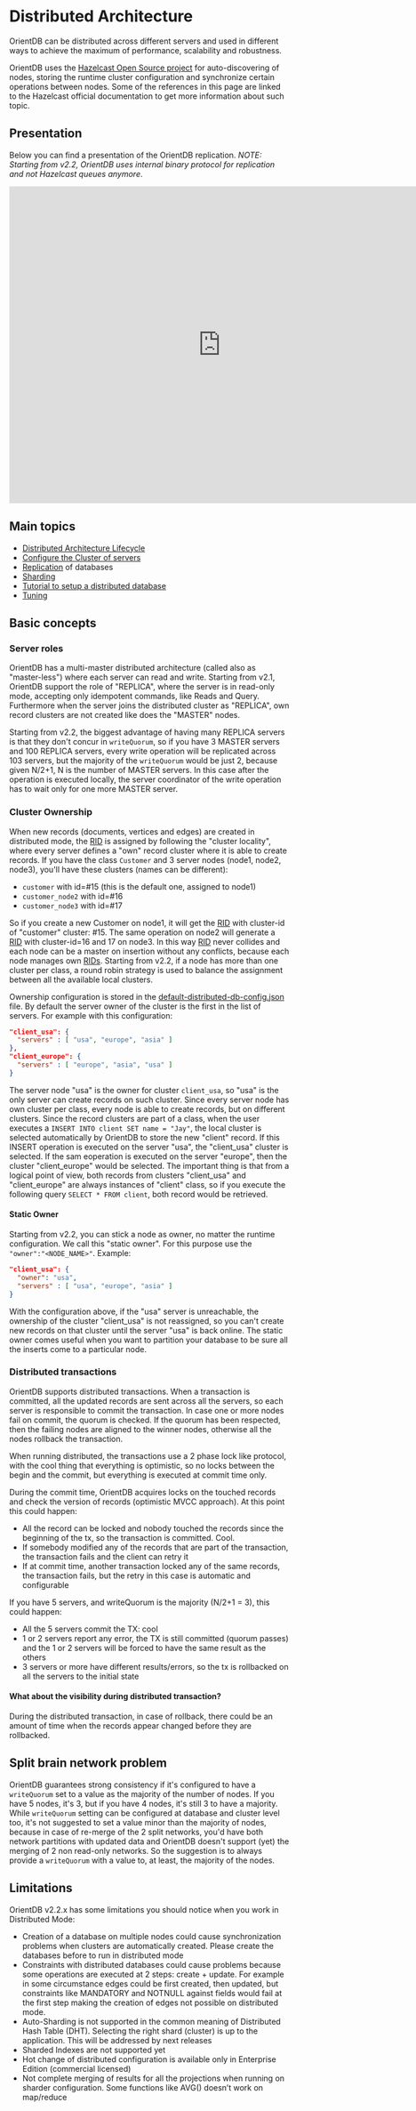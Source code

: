 # Distributed Architecture

OrientDB can be distributed across different servers and used in different ways to achieve the maximum of performance, scalability and robustness.

OrientDB uses the [Hazelcast Open Source project](http://www.hazelcast.com) for auto-discovering of nodes, storing the runtime cluster configuration and synchronize certain operations between nodes. Some of the references in this page are linked to the Hazelcast official documentation to get more information about such topic.

## Presentation 

Below you can find a presentation of the OrientDB replication. _NOTE: Starting from v2.2, OrientDB uses internal binary protocol for replication and not Hazelcast queues anymore_.
<div>
<iframe src="https://www.slideshare.net/slideshow/embed_code/38975360" width="760px" height="570px" frameborder="0" marginwidth="0" marginheight="0" scrolling="no" style="border:none;" allowfullscreen webkitallowfullscreen mozallowfullscreen></iframe>
</div>

## Main topics
- [Distributed Architecture Lifecycle](Distributed-Architecture-Lifecycle.md)
- [Configure the Cluster of servers](Distributed-Configuration.md)
- [Replication](Replication.md) of databases
- [Sharding](Distributed-Sharding.md)
- [Tutorial to setup a distributed database](Tutorial-Setup-a-distributed-database.md)
- [Tuning](Distributed-Configuration-Tuning.md)

## Basic concepts
### Server roles
OrientDB has a multi-master distributed architecture (called also as "master-less") where each server can read and write. Starting from v2.1, OrientDB support the role of "REPLICA", where the server is in read-only mode, accepting only idempotent commands, like Reads and Query. Furthermore when the server joins the distributed cluster as "REPLICA", own record clusters are not created like does the "MASTER" nodes.

Starting from v2.2, the biggest advantage of having many REPLICA servers is that they don't concur in `writeQuorum`, so if you have 3 MASTER servers and 100 REPLICA servers, every write operation will be replicated across 103 servers, but the majority of the `writeQuorum` would be just 2, because given N/2+1, N is the number of MASTER servers. In this case after the operation is executed locally, the server coordinator of the write operation has to wait only for one more MASTER server.

### Cluster Ownership

When new records (documents, vertices and edges) are created in distributed mode, the [RID](Concepts.md#rid) is assigned by following the "cluster locality", where every server defines a "own" record cluster where it is able to create records. If you have the class `Customer` and 3 server nodes (node1, node2, node3), you'll have these clusters (names can be different):
- `customer` with id=#15 (this is the default one, assigned to node1)
- `customer_node2` with id=#16
- `customer_node3` with id=#17

So if you create a new Customer on node1, it will get the [RID](Concepts.md#rid) with cluster-id of "customer" cluster: #15. The same operation on node2 will generate a [RID](Concepts.md#rid) with cluster-id=16 and 17 on node3. In this way [RID](Concepts.md#rid) never collides and each node can be a master on insertion without any conflicts, because each node manages own [RIDs](Concepts.md#rid). Starting from v2.2, if a node has more than one cluster per class, a round robin strategy is used to balance the assignment between all the available local clusters.

Ownership configuration is stored in the [default-distributed-db-config.json](Distributed-Configuration.md#default-distributed-db-configjson) file. By default the server owner of the cluster is the first in the list of servers. For example with this configuration:
```json
"client_usa": {
  "servers" : [ "usa", "europe", "asia" ]
},
"client_europe": {
  "servers" : [ "europe", "asia", "usa" ]
}
```

The server node "usa" is the owner for cluster `client_usa`, so "usa" is the only server can create records on such cluster. Since every server node has own cluster per class, every node is able to create records, but on different clusters. Since the record clusters are part of a class, when the user executes a `INSERT INTO client SET name = "Jay"`, the local cluster is selected automatically by OrientDB to store the new "client" record. If this INSERT operation is executed on the server "usa", the "client_usa" cluster is selected. If the sam eoperation is executed on the server "europe", then the cluster "client_europe" would be selected. The important thing is that from a logical point of view, both records from clusters "client_usa" and "client_europe" are always instances of "client" class, so if you execute the following query `SELECT * FROM client`, both record would be retrieved.

#### Static Owner

Starting from v2.2, you can stick a node as owner, no matter the runtime configuration. We call this "static owner". For this purpose use the `"owner":"<NODE_NAME>"`. Example:

```json
"client_usa": {
  "owner": "usa",
  "servers" : [ "usa", "europe", "asia" ]
}
```

With the configuration above, if the "usa" server is unreachable, the ownership of the cluster "client_usa" is not reassigned, so you can't create new records on that cluster until the server "usa" is back online. The static owner comes useful when you want to partition your database to be sure all the inserts come to a particular node.

### Distributed transactions

OrientDB supports distributed transactions. When a transaction is committed, all the updated records are sent across all the servers, so each server is responsible to commit the transaction. In case one or more nodes fail on commit, the quorum is checked. If the quorum has been respected, then the failing nodes are aligned to the winner nodes, otherwise all the nodes rollback the transaction.

When running distributed, the transactions use a 2 phase lock like protocol, with the cool thing that everything is optimistic, so no locks between the begin and the commit, but everything is executed at commit time only.

During the commit time, OrientDB acquires locks on the touched records and check the version of records (optimistic MVCC approach). At this point this could happen:
- All the record can be locked and nobody touched the records since the beginning of the tx, so the transaction is committed. Cool.
- If somebody modified any of the records that are part of the transaction, the transaction fails and the client can retry it
- If at commit time, another transaction locked any of the same records, the transaction fails, but the retry in this case is automatic and configurable

If you have 5 servers, and writeQuorum is the majority (N/2+1 = 3), this could happen:
- All the 5 servers commit the TX: cool
- 1 or 2 servers report any error, the TX is still committed (quorum passes) and the 1 or 2 servers will be forced to have the same result as the others
- 3 servers or more have different results/errors, so the tx is rollbacked on all the servers to the initial state


#### What about the visibility during distributed transaction?

During the distributed transaction, in case of rollback, there could be an amount of time when the records appear changed before they are rollbacked.

## Split brain network problem
OrientDB guarantees strong consistency if it's configured to have a `writeQuorum` set to a value as the majority of the number of nodes. If you have 5 nodes, it's 3, but if you have 4 nodes, it's still 3 to have a majority. While `writeQuorum` setting can be configured at database and cluster level too, it's not suggested to set a value minor than the majority of nodes, because in case of re-merge of the 2 split networks, you'd have both network partitions with updated data and OrientDB doesn't support (yet) the merging of 2 non read-only networks. So the suggestion is to always provide a `writeQuorum` with a value to, at least, the majority of the nodes.

## Limitations
OrientDB v2.2.x has some limitations you should notice when you work in Distributed Mode:
- Creation of a database on multiple nodes could cause synchronization problems when clusters are automatically created. Please create the databases before to run in distributed mode
- Constraints with distributed databases could cause problems because some operations are executed at 2 steps: create + update. For example in some circumstance edges could be first created, then updated, but constraints like MANDATORY and NOTNULL against fields would fail at the first step making the creation of edges not possible on distributed mode.
- Auto-Sharding is not supported in the common meaning of Distributed Hash Table (DHT). Selecting the right shard (cluster) is up to the application. This will be addressed by next releases
- Sharded Indexes are not supported yet
- Hot change of distributed configuration is available only in Enterprise Edition (commercial licensed)
- Not complete merging of results for all the projections when running on sharder configuration. Some functions like AVG() doesn’t work on map/reduce
